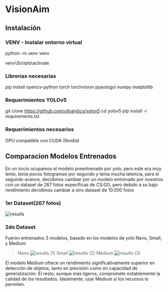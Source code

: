 # VisionAim

## Instalación

### VENV - Instalar entorno virtual

python -m venv venv

venv\Scripts\activate

### Librerias necesarias

pip install opencv-python torch torchvision pyautogui numpy matplotlib

### Requerimientos YOLOv5

git clone https://github.com/ultralytics/yolov5
cd yolov5
pip install -r requirements.txt

### Requerimientos necesarios

GPU compatible con CUDA (Nvidia)

## Comparacion Modelos Entrenados
En un inicio ocupamos el modelo preentrenado por yolo, pero este era muy lento, tenia pocos fotogramas por segundo y tenia mucha latencia, para el segundo avance, decidimos cambiar por un modelo entrenado por nosotros con un dataset de 267 fotos especificas de CS:GO, pero debido a su bajo rendimiento decidimos cambiar a otro dataset de 10.000 fotos
### 1er Dataset(267 fotos)
![results](https://github.com/user-attachments/assets/b4048bad-359d-4b74-8354-d2b2c9662bde)

### 2do Dataset
Fueron entrenados 3 modelos, basado en los modelos de yolo Nano, Small, y Medium

> Nano
![results (1)](https://github.com/user-attachments/assets/868f858c-0772-40a9-8a4d-b694dde1109f)
> Small
![results (2)](https://github.com/user-attachments/assets/11871e75-6f94-4b77-825f-eccc833ebe29)
> Medium
![results (3)](https://github.com/user-attachments/assets/440f0ec2-340b-4a0f-b173-9d71920088a1)

El modelo Medium ofrece un rendimiento significativamente superior en detección de objetos, tanto en precisión como en capacidad de generalización. El resto, aunque más ligeros, compromete notablemente la calidad de los resultados. Idealmente, usar Medium si los recursos lo permiten.

